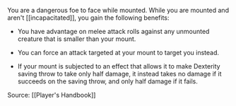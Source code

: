 You are a dangerous foe to face while mounted. While you are mounted and aren't [[incapacitated]], you gain the following benefits:

-   You have advantage on melee attack rolls against any unmounted creature that is smaller than your mount.

-   You can force an attack targeted at your mount to target you instead.

-   If your mount is subjected to an effect that allows it to make Dexterity saving throw to take only half damage, it instead takes no damage if it succeeds on the saving throw, and only half damage if it fails.

Source: [[Player's Handbook]]